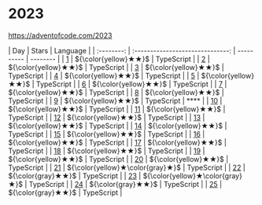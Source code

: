 # 2023

https://adventofcode.com/2023

|    Day     |              Stars               | Language   |
| :--------: | :------------------------------: | ---------- | -------- |
| [1](./01)  |       ${\color{yellow}★★}$       | TypeScript |
| [2](./02)  |       ${\color{yellow}★★}$       | TypeScript |
| [3](./03)  |       ${\color{yellow}★★}$       | TypeScript |
| [4](./04)  |       ${\color{yellow}★★}$       | TypeScript |
| [5](./05)  |       ${\color{yellow}★★}$       | TypeScript |
| [6](./06)  |       ${\color{yellow}★★}$       | TypeScript |
| [7](./07)  |       ${\color{yellow}★★}$       | TypeScript |
| [8](./08)  |       ${\color{yellow}★★}$       | TypeScript |
| [9](./09)  |       ${\color{yellow}★★}$       | TypeScript | \*\*\*\* |
| [10](./10) |       ${\color{yellow}★★}$       | TypeScript |
| [11](./11) |       ${\color{yellow}★★}$       | TypeScript |
| [12](./12) |       ${\color{yellow}★★}$       | TypeScript |
| [13](./13) |       ${\color{yellow}★★}$       | TypeScript |
| [14](./14) |       ${\color{yellow}★★}$       | TypeScript |
| [15](./15) |       ${\color{yellow}★★}$       | TypeScript |
| [16](./16) |       ${\color{yellow}★★}$       | TypeScript |
| [17](./17) |       ${\color{yellow}★★}$       | TypeScript |
| [18](./18) |       ${\color{yellow}★★}$       | TypeScript |
| [19](./19) |       ${\color{yellow}★★}$       | TypeScript |
| [20](./20) |       ${\color{yellow}★★}$       | TypeScript |
| [21](./21) | ${\color{yellow}★\color{gray}★}$ | TypeScript |
| [22](./22) |        ${\color{gray}★★}$        | TypeScript |
| [23](./23) | ${\color{yellow}★\color{gray}★}$ | TypeScript |
| [24](./24) |        ${\color{gray}★★}$        | TypeScript |
| [25](./25) |        ${\color{gray}★★}$        | TypeScript |
